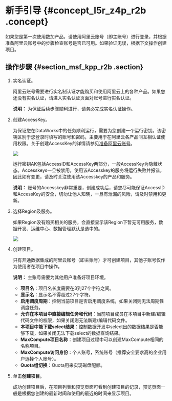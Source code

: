 # 新手引导 {#concept_l5r_z4p_r2b .concept}

如果您是第一次使用数加产品，请使用阿里云账号（即主账号）进行登录，并根据准备阿里云账号中的步骤检查账号是否已可用。如果验证无误，根据下文操作创建项目。

## 操作步骤 {#section_msf_kpp_r2b .section}

1.  实名认证。

    阿里云账号需要进行实名制认证才能购买和使用阿里云上的各种产品。如果您还没有实名认证，请进入实名认证页面对账号进行实名认证。

    **说明：** 为保证后续步骤顺利进行，请务必完成实名认证操作。

2.  创建AccessKey。

    为保证您在DataWorks中的任务顺利运行，需要为您创建一个运行密钥。该密钥区别于您登录时填写的账号和密码，主要用于在阿里云各产品间互相认证使用权限。关于创建AccessKey的详情请参见[准备阿里云账号](intl.zh-CN/准备工作/管理员使用云账号/准备阿里云账号.md#)。

    ![](http://static-aliyun-doc.oss-cn-hangzhou.aliyuncs.com/assets/img/16173/15362020718929_zh-CN.jpg)

    运行密钥AK包括AccessID和AccessKey两部分，一般AccessKey为隐藏状态。Accesskeys一旦被禁用，使用该Accesskey的服务将运行失败并报错，因此如有变更，请及时关注使用该Accesskey的产品和服务。

    **说明：** 账号的Accesskey非常重要，创建成功后，请您尽可能保证AccessID和AccessKey的安全，切勿让他人知晓，一旦有泄漏的风险，请及时禁用和更新。

3.  选择Region及服务。

    如果Region没有购买相关的服务，会直接显示该Region下暂无可用服务，数据开发、运维中心、数据管理默认是选中的。

    ![](http://static-aliyun-doc.oss-cn-hangzhou.aliyuncs.com/assets/img/16173/15362020728931_zh-CN.jpg)

4.  创建项目。

    只有开通数据集成的阿里云账号（即主账号）才可创建项目，其他子账号仅作为使用者在项目中操作。

    **说明：** 主账号需要为其他用户准备好项目环境。

    -   **项目名**：项目名长度需要在3到27个字符之间。
    -   **显示名**：显示名不得超过27个字符。
    -   **启用调度周期**：控制当前项目是否启用调度系统，如果关闭则无法周期性调度任务。
    -   **允许在本项目中直接编辑任务和代码**：当前项目成员在本项目中新建/编辑代码文件的权限，如果关闭则无法新建/编辑代码文件。
    -   **本项目中能下载select结果**：控制数据开发中select出的数据结果是否能够下载，如果关闭无法下载select的数据查询结果。
    -   **MaxCompute项目名称**：创建项目过程中可以创建MaxCompute相同的名称项目。
    -   **MaxCompute访问身份**：个人账号，系统账号（推荐安全要求高的企业用户选择个人账号）。
    -   **Quota组切换**：Quota用来实现磁盘配额。
5.  单击**创建项目**。

    成功创建项目后，在项目列表和预览页面可看到创建项目的记录，预览页面一般是根据您创建的最新时间和使用的最近的时间来显示项目。


